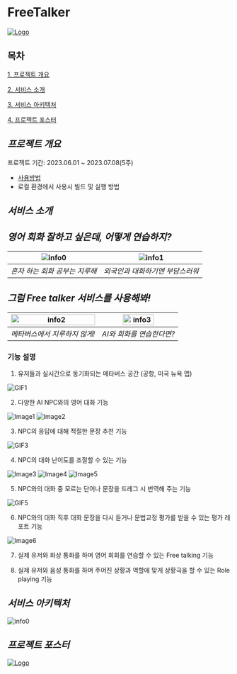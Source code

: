 # FreeTalker

[![Logo](./img/m_logo2.png)](https://freetalker.site/)

## 목차
[1. 프로젝트 개요](#프로젝트-개요)

[2. 서비스 소개](#서비스-소개)

[3. 서비스 아키텍처](#서비스-아키텍처)

[4. 프로젝트 포스터](#프로젝트-포스터)


## ***프로젝트 개요***
프로젝트 기간: 2023.06.01 ~ 2023.07.08(5주)
- [사용방법](./img/HowToPlay.md)
- 로컬 환경에서 사용시 빌드 및 실행 방법

## ***서비스 소개***

## *영어 회화 잘하고 싶은데, 어떻게 연습하지?*
|![info0](./img/info_0.jpg)|![info1](./img/info_1.jpg)|
|:---:|:---:|
|*혼자 하는 회화 공부는 지루해*|*외국인과 대화하기엔 부담스러워*|


## *그럼 Free talker 서비스를 사용해봐!*
|<img src="./img/info_2.png" alt="info2" width="100%">|<img src="./img/info_3.jpg" alt="info3" width="65%">|
|:---:|:---:|
|*메타버스에서 지루하지 않게!*|*AI와 회화를 연습한다면?*|
### **기능 설명**
1. 유저들과 실시간으로 동기화되는 메타버스 공간 (공항, 미국 뉴욕 맵)

![GIF1](./img/service1.gif)

2. 다양한 AI NPC와의 영어 대화 기능

![Image1](./img/service2_1.png) ![Image2](./img/service2_2.png)

3. NPC의 응답에 대해 적절한 문장 추천 기능

![GIF3](./img/service3.gif)

4. NPC의 대화 난이도를 조절할 수 있는 기능

![Image3](./img/service4_1.png) ![Image4](./img/service4_2.png) ![Image5](./img/service4_1.png)


5. NPC와의 대화 중 모르는 단어나 문장을 드레그 시 번역해 주는 기능

![GIF5](./img/service5.gif)

6. NPC와의 대화 직후 대화 문장을 다시 듣거나 문법교정 평가를 받을 수 있는 평가 레포트 기능

![Image6](./img/service6.png)

7. 실제 유저와 화상 통화를 하며 영어 회회를 연습할 수 있는 Free talking 기능

8. 실제 유저와 음성 통화를 하며 주어진 상황과 역할에 맞게 상황극을 할 수 있는 Role playing 기능



## ***서비스 아키텍처***
![info0](./img/architecture.png)

## ***프로젝트 포스터***
[![Logo](./img/free_talker_poster.jpg)](./poster/free_talker_poster.pdf)
